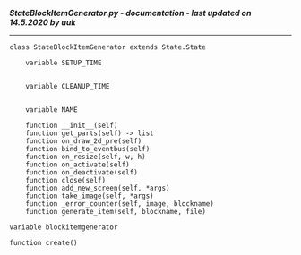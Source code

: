 ***StateBlockItemGenerator.py - documentation - last updated on 14.5.2020 by uuk***
___

    class StateBlockItemGenerator extends State.State

        variable SETUP_TIME


        variable CLEANUP_TIME


        variable NAME

        function __init__(self)
        function get_parts(self) -> list
        function on_draw_2d_pre(self)
        function bind_to_eventbus(self)
        function on_resize(self, w, h)
        function on_activate(self)
        function on_deactivate(self)
        function close(self)
        function add_new_screen(self, *args)
        function take_image(self, *args)
        function _error_counter(self, image, blockname)
        function generate_item(self, blockname, file)

    variable blockitemgenerator

    function create()